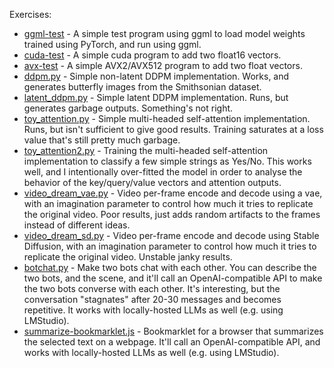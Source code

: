 Exercises:
* [ggml-test](ggml-test) - A simple test program using ggml to load model weights trained using PyTorch, and run using ggml.
* [cuda-test](cuda) - A simple cuda program to add two float16 vectors.
* [avx-test](avx) - A simple AVX2/AVX512 program to add two float vectors.
* [ddpm.py](ddpm.py) - Simple non-latent DDPM implementation. Works, and generates butterfly images from the Smithsonian dataset.
* [latent_ddpm.py](latent_ddpm.py) - Simple latent DDPM implementation. Runs, but generates garbage outputs. Something's not right.
* [toy_attention.py](toy_attention.py) - Simple multi-headed self-attention implementation. Runs, but isn't sufficient to give good results. Training saturates at a loss value that's still pretty much garbage.
* [toy_attention2.py](toy_attention2.py) - Training the multi-headed self-attention implementation to classify a few simple strings as Yes/No. This works well, and I intentionally over-fitted the model in order to analyse the behavior of the key/query/value vectors and attention outputs.
* [video_dream_vae.py](video_dream_vae.py) - Video per-frame encode and decode using a vae, with an imagination parameter to control how much it tries to replicate the original video. Poor results, just adds random artifacts to the frames instead of different ideas.
* [video_dream_sd.py](video_dream_sd.py) - Video per-frame encode and decode using Stable Diffusion, with an imagination parameter to control how much it tries to replicate the original video. Unstable janky results.
* [botchat.py](botchat.py) - Make two bots chat with each other. You can describe the two bots, and the scene, and it'll call an OpenAI-compatible API to make the two bots converse with each other. It's interesting, but the conversation "stagnates" after 20-30 messages and becomes repetitive. It works with locally-hosted LLMs as well (e.g. using LMStudio).
* [summarize-bookmarklet.js](summarize-bookmarklet.js) - Bookmarklet for a browser that summarizes the selected text on a webpage. It'll call an OpenAI-compatible API, and works with locally-hosted LLMs as well (e.g. using LMStudio).
